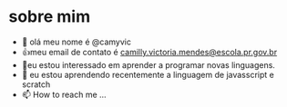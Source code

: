 # sobre mim
- 👋 olá meu nome é @camyvic
- 👍meu email de contato é camilly.victoria.mendes@escola.pr.gov.br
- 🌱eu estou interessado em aprender a programar novas linguagens.
- 💞️ eu estou aprendendo recentemente a linguagem de javasscript e scratch
- 📫 How to reach me ...

<!---
camyvic/camyvic is a ✨ special ✨ repository because its `README.md` (this file) appears on your GitHub profile.
You can click the Preview link to take a look at your changes.
--->

